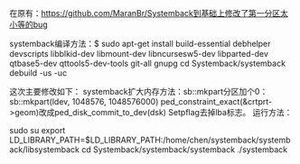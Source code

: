 
在原有：https://github.com/MaranBr/Systemback到基础上修改了第一分区太小等的bug


systemback编译方法：$ 
sudo apt-get install build-essential debhelper devscripts libblkid-dev libmount-dev libncursesw5-dev libparted-dev qtbase5-dev qttools5-dev-tools git-all gnupg
cd Systemback/systemback
debuild -us -uc

这次主要修改如下：
systemback扩大内存方法：sb::mkpart分区加个0：sb::mkpart(ldev, 1048576, 1048576000) 
ped_constraint_exact(&crtprt->geom)改成ped_disk_commit_to_dev(dsk)
Setpflag去掉lba标志。
运行方法：

sudo su
export LD_LIBRARY_PATH=$LD_LIBRARY_PATH:/home/chen/systemback/systemback/libsystemback
cd Systemback/systemback/systemback
./systemback
